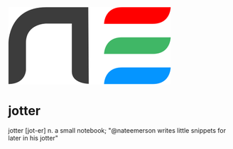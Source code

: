 ![Nate Emerson Logo](https://github.com/nateemerson/jotter/raw/master/img/logo.svg)

# jotter
jotter [jot-er] n. a small notebook; "@nateemerson writes little snippets for later in his jotter"
